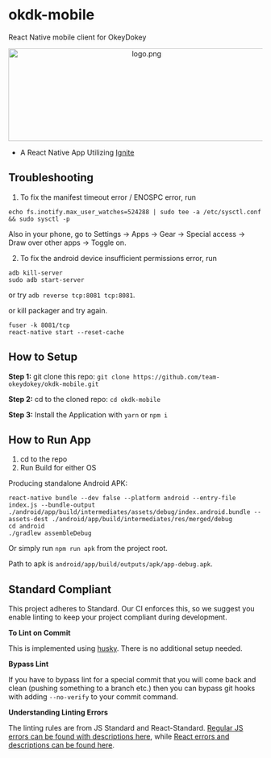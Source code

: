 # okdk-mobile
React Native mobile client for OkeyDokey

<p align="center">
  <img align="center" src="img/logo.png" width="532" height="184" alt="logo.png"/>
</p>

* A React Native App Utilizing [Ignite](https://github.com/infinitered/ignite)

## Troubleshooting
1. To fix the manifest timeout error / ENOSPC error, run

`echo fs.inotify.max_user_watches=524288 | sudo tee -a /etc/sysctl.conf && sudo sysctl -p`

Also in your phone, go to Settings -> Apps -> Gear -> Special access -> Draw over other apps -> Toggle on. 

2. To fix the android device insufficient permissions error, run
```
adb kill-server
sudo adb start-server
```

or try 
`adb reverse tcp:8081 tcp:8081`.

or kill packager and try again.
``` 
fuser -k 8081/tcp
react-native start --reset-cache
```


## How to Setup

**Step 1:** git clone this repo: `git clone https://github.com/team-okeydokey/okdk-mobile.git`

**Step 2:** cd to the cloned repo: `cd okdk-mobile`

**Step 3:** Install the Application with `yarn` or `npm i`

## How to Run App

1. cd to the repo
2. Run Build for either OS

Producing standalone Android APK:
```
react-native bundle --dev false --platform android --entry-file index.js --bundle-output ./android/app/build/intermediates/assets/debug/index.android.bundle --assets-dest ./android/app/build/intermediates/res/merged/debug
cd android
./gradlew assembleDebug
```

Or simply run `npm run apk` from the project root.

Path to apk is `android/app/build/outputs/apk/app-debug.apk`.

## Standard Compliant

This project adheres to Standard.  Our CI enforces this, so we suggest you enable linting to keep your project compliant during development.

**To Lint on Commit**

This is implemented using [husky](https://github.com/typicode/husky). There is no additional setup needed.

**Bypass Lint**

If you have to bypass lint for a special commit that you will come back and clean (pushing something to a branch etc.) then you can bypass git hooks with adding `--no-verify` to your commit command.

**Understanding Linting Errors**

The linting rules are from JS Standard and React-Standard.  [Regular JS errors can be found with descriptions here](http://eslint.org/docs/rules/), while [React errors and descriptions can be found here](https://github.com/yannickcr/eslint-plugin-react).
